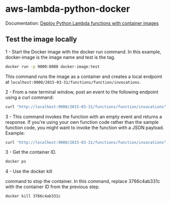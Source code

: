 # aws-lambda-python-docker

Documentation: [Deploy Python Lambda functions with container images](https://docs.aws.amazon.com/lambda/latest/dg/python-image.html#python-image-instructions)

## Test the image locally

1 - Start the Docker image with the docker run command. In this example, docker-image is the image name and test is the tag.

```bash
docker run -p 9000:8080 docker-image:test
```

This command runs the image as a container and creates a local endpoint at `localhost:9000/2015-03-31/functions/function/invocations`.

2 - From a new terminal window, post an event to the following endpoint using a curl command:

```bash
curl "http://localhost:9000/2015-03-31/functions/function/invocations" -d '{}'
```

3 - This command invokes the function with an empty event and returns a response. If you're using your own function code rather than the sample function code, you might want to invoke the function with a JSON payload. Example:

```bash
curl "http://localhost:9000/2015-03-31/functions/function/invocations" -d '{"payload":"hello world!"}'
```

3 - Get the container ID.

```bash
docker ps
```

4 - Use the docker kill

command to stop the container. In this command, replace 3766c4ab331c with the container ID from the previous step.

```bash
docker kill 3766c4ab331c
```

